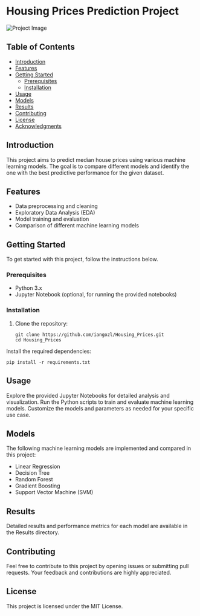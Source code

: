 # Housing Prices Prediction Project

![Project Image](https://your_image_url_here.jpg)

## Table of Contents
- [Introduction](#introduction)
- [Features](#features)
- [Getting Started](#getting-started)
  - [Prerequisites](#prerequisites)
  - [Installation](#installation)
- [Usage](#usage)
- [Models](#models)
- [Results](#results)
- [Contributing](#contributing)
- [License](#license)
- [Acknowledgments](#acknowledgments)

## Introduction
This project aims to predict median house prices using various machine learning models. The goal is to compare different models and identify the one with the best predictive performance for the given dataset.

## Features
- Data preprocessing and cleaning
- Exploratory Data Analysis (EDA)
- Model training and evaluation
- Comparison of different machine learning models

## Getting Started
To get started with this project, follow the instructions below.

### Prerequisites
- Python 3.x
- Jupyter Notebook (optional, for running the provided notebooks)

### Installation
1. Clone the repository:
   ```
   git clone https://github.com/iangozl/Housing_Prices.git
   cd Housing_Prices
   ```
Install the required dependencies:
```
pip install -r requirements.txt
```

## Usage

Explore the provided Jupyter Notebooks for detailed analysis and visualization.
Run the Python scripts to train and evaluate machine learning models.
Customize the models and parameters as needed for your specific use case.

## Models

The following machine learning models are implemented and compared in this project:

- Linear Regression
- Decision Tree
- Random Forest
- Gradient Boosting
- Support Vector Machine (SVM)

## Results
Detailed results and performance metrics for each model are available in the Results directory.

## Contributing
Feel free to contribute to this project by opening issues or submitting pull requests. Your feedback and contributions are highly appreciated.

## License
This project is licensed under the MIT License.
